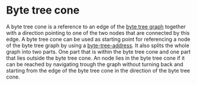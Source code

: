# Byte tree cone

A byte tree cone is a reference to an edge of the [byte tree graph](byte-tree-graph.md) together with a direction pointing to one of the two nodes that are connected by this edge. A byte tree cone can be used as starting point for referencing a node of the byte tree graph by using a [byte-tree-address](byte-tree-address.md). It also splits the whole graph into two parts. One part that is within the byte tree cone and one part that lies outside the byte tree cone. An node lies in the byte tree cone if it can be reached by navigating trough the graph without turning back and starting from the edge of the byte tree cone in the direction of the byte tree cone.